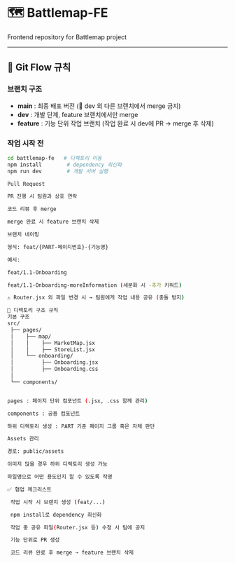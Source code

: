 # 🗺️ Battlemap-FE

Frontend repository for Battlemap project

---

## 🚀 Git Flow 규칙

### 브랜치 구조
- **main** : 최종 배포 버전 (🚫 dev 외 다른 브랜치에서 merge 금지)  
- **dev** : 개발 단계, feature 브랜치에서만 merge  
- **feature** : 기능 단위 작업 브랜치 (작업 완료 시 dev에 PR → merge 후 삭제)

### 작업 시작 전
```bash
cd battlemap-fe   # 디렉토리 이동
npm install        # dependency 최신화
npm run dev        # 개발 서버 실행

Pull Request

PR 진행 시 팀원과 상호 연락

코드 리뷰 후 merge

merge 완료 시 feature 브랜치 삭제

브랜치 네이밍

형식: feat/{PART-페이지번호}-{기능명}

예시:

feat/1.1-Onboarding

feat/1.1-Onboarding-moreInformation (세분화 시 -추가 키워드)

⚠️ Router.jsx 외 파일 변경 시 → 팀원에게 작업 내용 공유 (충돌 방지)

📂 디렉토리 구조 규칙
기본 구조
src/
 ├── pages/
 │    ├── map/
 │    │    ├── MarketMap.jsx
 │    │    ├── StoreList.jsx
 │    └── onboarding/
 │         ├── Onboarding.jsx
 │         ├── Onboarding.css
 │
 └── components/


pages : 페이지 단위 컴포넌트 (.jsx, .css 함께 관리)

components : 공용 컴포넌트

하위 디렉토리 생성 : PART 기준 페이지 그룹 혹은 자체 판단

Assets 관리

경로: public/assets

이미지 많을 경우 하위 디렉토리 생성 가능

파일명으로 어떤 용도인지 알 수 있도록 작명

✅ 협업 체크리스트

 작업 시작 시 브랜치 생성 (feat/...)

 npm install로 dependency 최신화

 작업 중 공유 파일(Router.jsx 등) 수정 시 팀에 공지

 기능 단위로 PR 생성

 코드 리뷰 완료 후 merge → feature 브랜치 삭제
